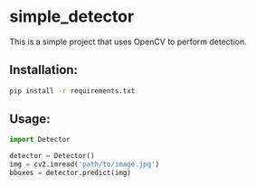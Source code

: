 # simple_detector

This is a simple project that uses OpenCV to perform detection.

## Installation:

```bash
pip install -r requirements.txt
```

## Usage:

```python
import Detector

detector = Detector()
img = cv2.imread('path/to/image.jpg')
bboxes = detector.predict(img)
```
